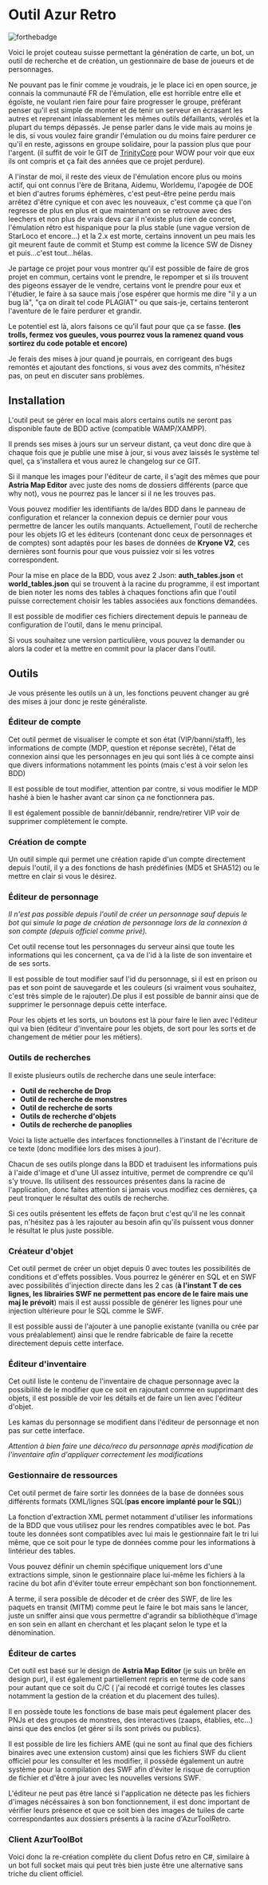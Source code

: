 # Outil Azur Retro

![forthebadge](https://forthebadge.com/images/badges/made-with-c-sharp.svg)

Voici le projet couteau suisse permettant la génération de carte, un bot, un outil de recherche et de création, un gestionnaire de base de joueurs et de personnages.

Ne pouvant pas le finir comme je voudrais, je le place ici en open source, je connais la communauté FR de l'émulation, elle est horrible entre elle et égoïste, ne voulant rien faire pour faire progresser le groupe, préférant penser qu'il est simple de monter et de tenir un serveur en écrasant les autres et reprenant inlassablement les mêmes outils défaillants, vérolés et la plupart du temps dépassés.
Je pense parler dans le vide mais au moins je le dis, si vous voulez faire grandir l'émulation ou du moins faire perdurer ce qu'il en reste, agissons en groupe solidaire, pour la passion plus que pour l'argent.
(il suffit de voir le GIT de [TrinityCore](https://github.com/TrinityCore/TrinityCore) pour WOW pour voir que eux ils ont compris et ça fait des années que ce projet perdure).

A l'instar de moi, il reste des vieux de l'émulation encore plus ou moins actif, qui ont connus l'ère de Britana, Aidemu, Worldemu, l'apogée de DOE et bien d'autres forums éphémères, c'est peut-être peine perdu mais arrêtez d'être cynique et con avec les nouveaux, c'est comme ça que l'on regresse de plus en plus et que maintenant on se retrouve avec des leechers et non plus de vrais devs car il n'existe plus rien de concret, l'émulation rétro est hispanique pour la plus stable (une vague version de StarLoco et encore...) et la 2.x est morte, certains innovent un peu mais les git meurent faute de commit et Stump est comme la licence SW de Disney et puis...c'est tout...hélas.

Je partage ce projet pour vous montrer qu'il est possible de faire de gros projet en commun, certains vont le prendre, le repomper et si ils trouvent des pigeons essayer de le vendre, certains vont le prendre pour eux et l'étudier, le faire à sa sauce mais j'ose espérer que hormis me dire "il y a un bug là", "ça on dirait tel code PLAGIAT" ou que sais-je, certains tenteront l'aventure de le faire perdurer et grandir.

Le potentiel est là, alors faisons ce qu'il faut pour que ça se fasse.
**(les trolls, fermez vos gueules, vous pourrez vous la ramenez quand vous sortirez du code potable et encore)**

Je ferais des mises à jour quand je pourrais, en corrigeant des bugs remontés et ajoutant des fonctions, si vous avez des commits, n'hésitez pas, on peut en discuter sans problèmes.

## Installation

L'outil peut se gérer en local mais alors certains outils ne seront pas disponible faute de BDD active (compatible WAMP/XAMPP).

Il prends ses mises à jours sur un serveur distant, ça veut donc dire que à chaque fois que je publie une mise à jour, si vous avez laissés le système tel quel, ça s'installera et vous aurez le changelog sur ce GIT.

Si il manque les images pour l'éditeur de carte, il s'agit des mêmes que pour **Astria Map Editor** avec juste des noms de dossiers différents (parce que why not), vous ne pourrez pas le lancer si il ne les trouves pas.

Vous pouvez modifier les identifiants de la/des BDD dans le panneau de configuration et relancer la connexion depuis ce dernier pour vous permettre de lancer les outils manquants.
Actuellement, l'outil de recherche pour les objets IG et les éditeurs (contenant donc ceux de personnages et de comptes) sont adaptés pour les bases de données de **Kryone V2**, ces dernières sont fournis pour que vous puissiez voir si les votres correspondent.

Pour la mise en place de la BDD, vous avez 2 Json: **auth_tables.json** et **world_tables.json** qui se trouvent à la racine du programme, il est important de bien noter les noms des tables à chaques fonctions afin que l'outil puisse correctement choisir les tables associées aux fonctions demandées.

Il est possible de modifier ces fichiers directement depuis le panneau de configuration de l'outil, dans le menu principal.


Si vous souhaitez une version particulière, vous pouvez la demander ou alors la coder et la mettre en commit pour la placer dans l'outil.

## Outils

Je vous présente les outils un à un, les fonctions peuvent changer au gré des mises à jour donc je reste généraliste.

### Éditeur de compte
 Cet outil permet de visualiser le compte et son état (VIP/banni/staff), les informations de compte (MDP, question et réponse secrète), l'état de connexion ainsi que les personnages en jeu qui sont liés à ce compte ainsi que divers informations notamment les points (mais c'est à voir selon les BDD)
 
 Il est possible de tout modifier, attention par contre, si vous modifier le MDP hashé à bien le hasher avant car sinon ça ne fonctionnera pas.

 Il est également possible de bannir/débannir, rendre/retirer VIP voir de supprimer complètement le compte.

 ### Création de compte
 Un outil simple qui permet une création rapide d'un compte directement depuis l'outil, il y a des fonctions de hash prédéfinies (MD5 et SHA512) ou le mettre en clair si vous le désirez.

 ### Éditeur de personnage
 *Il n'est pas possible depuis l'outil de créer un personnage sauf depuis le bot qui simule la page de création de personnage lors de la connexion à son compte (depuis officiel comme privé).*

Cet outil recense tout les personnages du serveur ainsi que toute les informations qui les concernent, ça va de l'id à la liste de son inventaire et de ses sorts.

Il est possible de tout modifier sauf l'id du personnage, si il est en prison ou pas et son point de sauvegarde et les couleurs (si vraiment vous souhaitez, c'est très simple de le rajouter).De plus il est possible de bannir ainsi que de supprimer le personnage depuis cette interface.

Pour les objets et les sorts, un boutons est là pour faire le lien avec l'éditeur qui va bien (éditeur d'inventaire pour les objets, de sort pour les sorts et de changement de métier pour les métiers).

### Outils de recherches
Il existe plusieurs outils de recherche dans une seule interface:
* **Outil de recherche de Drop**
* **Outil de recherche de monstres**
* **Outil de recherche de sorts**
* **Outils de recherche d'objets**
* **Outils de recherche de panoplies**
  
Voici la liste actuelle des interfaces fonctionnelles à l'instant de l'écriture de ce texte (donc modifiée lors des mises à jour).

Chacun de ses outils plonge dans la BDD et traduisent les informations puis à l'aide d'image et d'une UI assez intuitive, permet de comprendre ce qu'il s'y trouve.
Ils utilisent des ressources présentes dans la racine de l'application, donc faites attention si jamais vous modifiez ces dernières, ça peut tronquer le résultat des outils de recherche.

Si ces outils présentent les effets de façon brut c'est qu'il ne les connait pas, n'hésitez pas à les rajouter au besoin afin qu'ils puissent vous donner le résultat le plus juste possible.

 
### Créateur d'objet
Cet outil permet de créer un objet depuis 0 avec toutes les possibilités de conditions et d'effets possibles. Vous pourrez le générer en SQL et en SWF avec possibilités d'injection directe dans les 2 cas (**à l'instant T de ces lignes, les librairies SWF ne permettent pas encore de le faire mais une maj le prévoit**) mais il est aussi possible de générer les lignes pour une injection ultérieure pour le SQL comme le SWF.

Il est possible aussi de l'ajouter à une panoplie existante (vanilla ou crée par vous préalablement) ainsi que le rendre fabricable de faire la recette directement depuis cette interface.

### Éditeur d'inventaire
Cet outil liste le contenu de l'inventaire de chaque personnage avec la possibilité de le modifier que ce soit en rajoutant comme en supprimant des objets, il est possible de voir les détails et de faire un lien avec l'éditeur d'objet.

Les kamas du personnage se modifient dans l'éditeur de personnage et non pas sur cette interface.

*Attention à bien faire une déco/reco du personnage après modification de l'inventaire afin d'appliquer correctement les modifications*

### Gestionnaire de ressources
Cet outil permet de faire sortir les données de la base de données sous différents formats (XML/lignes SQL(**pas encore implanté pour le SQL**))

La fonction d'extraction XML permet notamment d'utiliser les informations de la BDD que vous utilisez pour les rendres compatibles avec le bot. Pas toute les données sont compatibles avec lui mais le gestionnaire fait le tri lui même, que ce soit pour le type de données comme pour les informations à lintérieur des tables.

Vous pouvez définir un chemin spécifique uniquement lors d'une extractions simple, sinon le gestionnaire place lui-même les fichiers à la racine du bot afin d'éviter toute erreur empêchant son bon fonctionnement.

A terme, il sera possible de décoder et de créer des SWF, de lire les paquets en transit (MITM) comme peut le faire le bot mais sans le lancer, juste un sniffer ainsi que vous permettre d'agrandir sa bibliothèque d'image en son sein en allant en cherchant et les plaçant selon le type et la dénomination.

### Éditeur de cartes
Cet outil est basé sur le design de **Astria Map Editor** (je suis un brêle en design pur), il est également partiellement repris en terme de code sans pour autant que ce soit du C/C ( j'ai recodé et corrigé toutes les classes notamment la gestion de la création et du placement des tuiles).

Il en possède toute les fonctions de base mais peut également placer des PNJs et des groupes de monstres, des interactives (zaaps, établies, etc...) ainsi que des enclos (et gérer si ils sont privés ou publics).

Il est possible de lire les fichiers AME (qui ne sont au final que des fichiers binaires avec une extension custom) ainsi que les fichiers SWF du client officiel pour les consulter et les modifier, il possède également un autre système pour la compilation des SWF afin d'éviter le risque de corruption de fichier et d'être à jour avec les nouvelles versions SWF.

L'éditeur ne peut pas être lancé si l'application ne détecte pas les fichiers d'images nécéssaires à son bon fonctionnement, il est donc important de vérifier leurs présence et que ce soit bien des images de tuiles de carte correspondantes aux dossiers présents à la racine d'AzurToolRetro.

### Client AzurToolBot
Voici donc la re-création complète du client Dofus retro en C#, similaire à un bot full socket mais qui peut très bien juste être une alternative sans triche du client officiel.

